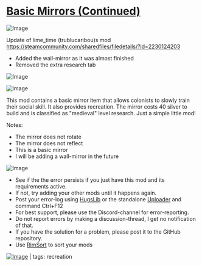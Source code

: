 # [Basic Mirrors (Continued)](https://steamcommunity.com/sharedfiles/filedetails/?id=2597543500)

![Image](https://i.imgur.com/buuPQel.png)

Update of lime_time (trublucaribou)s mod
https://steamcommunity.com/sharedfiles/filedetails/?id=2230124203

- Added the wall-mirror as it was almost finished
- Removed the extra research tab

![Image](https://i.imgur.com/pufA0kM.png)
	
![Image](https://i.imgur.com/Z4GOv8H.png)

This mod contains a basic mirror item that allows colonists to slowly train their social skill. It also provides recreation. The mirror costs 40 silver to build and is classified as "medieval" level research. Just a simple little mod!

Notes:

* The mirror does not rotate
* The mirror does not reflect
* This is a basic mirror
* I will be adding a wall-mirror in the future

![Image](https://i.imgur.com/PwoNOj4.png)



-  See if the the error persists if you just have this mod and its requirements active.
-  If not, try adding your other mods until it happens again.
-  Post your error-log using [HugsLib](https://steamcommunity.com/workshop/filedetails/?id=818773962) or the standalone [Uploader](https://steamcommunity.com/sharedfiles/filedetails/?id=2873415404) and command Ctrl+F12
-  For best support, please use the Discord-channel for error-reporting.
-  Do not report errors by making a discussion-thread, I get no notification of that.
-  If you have the solution for a problem, please post it to the GitHub repository.
-  Use [RimSort](https://github.com/RimSort/RimSort/releases/latest) to sort your mods

 

[![Image](https://img.shields.io/github/v/release/emipa606/BasicMirrors?label=latest%20version&style=plastic&color=9f1111&labelColor=black)](https://steamcommunity.com/sharedfiles/filedetails/changelog/2597543500) | tags:  recreation
